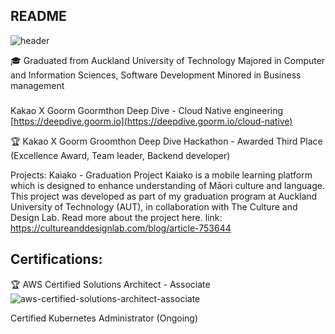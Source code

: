 <!--
**yhkim8046/yhkim8046** is a ✨ _special_ ✨ repository because its `README.md` (this file) appears on your GitHub profile.

Here are some ideas to get you started: 
- 🔭 I’m currently working on ...
- 🌱 I’m currently learning ...
- 👯 I’m looking to collaborate on ...
- 🤔 I’m looking for help with ...
- 💬 Ask me about ...
- 📫 How to reach me: ...
- 😄 Pronouns: ...
- ⚡ Fun fact: ...
-->
## README
![header](https://capsule-render.vercel.app/api?type=wave&color=auto&height=300&section=header&text=Hi%20There&fontSize=90)

🎓
Graduated from Auckland University of Technology
Majored in Computer and Information Sciences, Software Development
Minored in Business management

### 
Kakao X Goorm Goormthon Deep Dive - Cloud Native engineering
[https://deepdive.goorm.io](https://deepdive.goorm.io/cloud-native)

🏆 
Kakao X Goorm Groomthon Deep Dive Hackathon - Awarded Third Place (Excellence Award, Team leader, Backend developer)

Projects: 
Kaiako - Graduation Project 
Kaiako is a mobile learning platform which is designed to enhance understanding of Māori culture and language. This project was developed as part of my graduation program at Auckland University of Technology (AUT), in collaboration with The Culture and Design Lab. Read more about the project here.
link: https://cultureanddesignlab.com/blog/article-753644

## Certifications:

🏆 AWS Certified Solutions Architect - Associate
![aws-certified-solutions-architect-associate](https://github.com/user-attachments/assets/13d2efa1-93ab-4ec0-bd3c-11d87280826f)

Certified Kubernetes Administrator (Ongoing)
